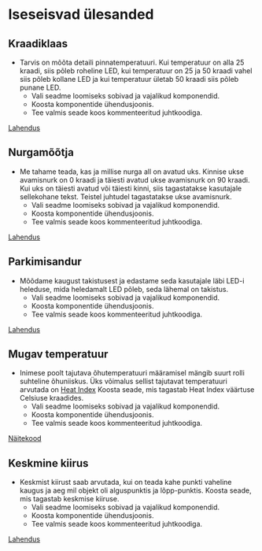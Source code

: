 # Iseseisvad ülesanded

## Kraadiklaas
* Tarvis on mõõta detaili pinnatemperatuuri. Kui temperatuur on alla 25 kraadi, siis põleb roheline LED, kui temperatuur on 25 ja 50 kraadi vahel siis põleb kollane LED ja kui temperatuur ületab 50 kraadi siis põleb punane LED.
    * Vali seadme loomiseks sobivad ja vajalikud komponendid.
    * Koosta komponentide ühendusjoonis. 
    * Tee valmis seade koos kommenteeritud juhtkoodiga.

[Lahendus](https://www.tinkercad.com/things/cQjUggPqq6G-kraadiklaas?sharecode=kRSq5cS8ZoXwZzuZ3Bnfg2t21wFiMCHmo1ixd-FUU_o)

##  Nurgamõõtja
* Me tahame teada, kas ja millise nurga all on avatud uks. Kinnise ukse avamisnurk on 0 kraadi ja täiesti avatud ukse avamisnurk on 90 kraadi. Kui uks on täiesti avatud või täiesti kinni, siis tagastatakse kasutajale sellekohane tekst. Teistel juhtudel tagastatakse ukse avamisnurk.
    * Vali seadme loomiseks sobivad ja vajalikud komponendid.
    * Koosta komponentide ühendusjoonis. 
    * Tee valmis seade koos kommenteeritud juhtkoodiga.

[Lahendus](https://www.tinkercad.com/things/3V9UcvTzIj1-nurgamootja?sharecode=WAsKOISfquhTc_rPQmFXddn0cb7u2M9CKWqLd5H3Xsc)

## Parkimisandur
* Mõõdame kaugust takistusest ja edastame seda kasutajale läbi LED-i heleduse, mida heledamalt LED põleb, seda lähemal on takistus.
    * Vali seadme loomiseks sobivad ja vajalikud komponendid.
    * Koosta komponentide ühendusjoonis. 
    * Tee valmis seade koos kommenteeritud juhtkoodiga.

[Lahendus](https://www.tinkercad.com/things/cKNpBYrm39Y-parkimisandur?sharecode=diUC6Rv2m9zUBQwQIQBHixdFfO-qHHevzsPHAZhokpM)

## Mugav temperatuur
* Inimese poolt tajutava õhutemperatuuri määramisel mängib suurt rolli suhteline õhuniiskus. Üks võimalus sellist tajutavat temperatuuri arvutada on [Heat Index](https://en.wikipedia.org/wiki/Heat_index)
Koosta seade, mis tagastab Heat Index väärtuse Celsiuse kraadides.
    * Vali seadme loomiseks sobivad ja vajalikud komponendid.
    * Koosta komponentide ühendusjoonis. 
    * Tee valmis seade koos kommenteeritud juhtkoodiga.

[Näitekood](meedia/lahendus1.md)

## Keskmine kiirus
* Keskmist kiirust saab arvutada, kui on teada kahe punkti vaheline kaugus ja aeg mil objekt oli alguspunktis ja lõpp-punktis. Koosta seade, mis tagastab keskmise kiiruse.
    * Vali seadme loomiseks sobivad ja vajalikud komponendid.
    * Koosta komponentide ühendusjoonis. 
    * Tee valmis seade koos kommenteeritud juhtkoodiga.

[Lahendus](https://www.tinkercad.com/things/7fAl1Fbw7X3-keskmine-kiirus)